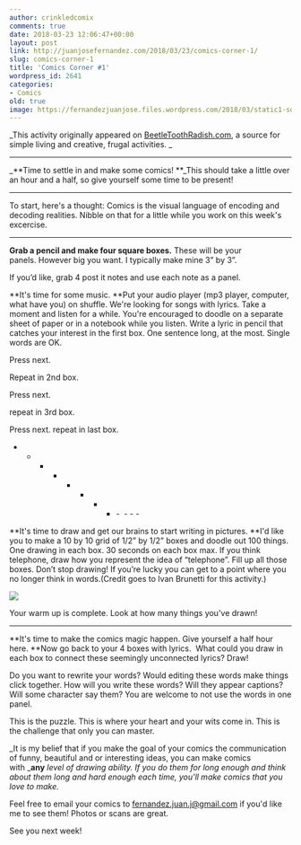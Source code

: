 ```yaml
---
author: crinkledcomix
comments: true
date: 2018-03-23 12:06:47+00:00
layout: post
link: http://juanjosefernandez.com/2018/03/23/comics-corner-1/
slug: comics-corner-1
title: 'Comics Corner #1'
wordpress_id: 2641
categories:
- Comics
old: true
image: https://fernandezjuanjose.files.wordpress.com/2018/03/static1-squarespace.gif
---
```







_This activity originally appeared on [BeetleToothRadish.com](https://beetletoothradish.com/comicscorner), a source for simple living and creative, frugal activities. _



* * *



_**Time to settle in and make some comics! **_This should take a little over an hour and a half, so give yourself some time to be present!

- - - - - - - - - - - - -

To start, here's a thought: Comics is the visual language of encoding and decoding realities. Nibble on that for a little while you work on this week's excercise.

- - - - - - - - - - - - -

**Grab a pencil and make four square boxes.** These will be your panels. However big you want. I typically make mine 3” by 3”.

If you’d like, grab 4 post it notes and use each note as a panel.

**It's time for some music. **Put your audio player (mp3 player, computer, what have you) on shuffle. We're looking for songs with lyrics. Take a moment and listen for a while. You're encouraged to doodle on a separate sheet of paper or in a notebook while you listen.
Write a lyric in pencil that catches your interest in the first box. One sentence long, at the most. Single words are OK.

Press next.

Repeat in 2nd box.

Press next.

repeat in 3rd box.

Press next.
repeat in last box.

- - - - - - - - -  - - -

**It's time to draw and get our brains to start writing in pictures. **I'd like you to make a 10 by 10 grid of 1/2” by 1/2” boxes and doodle out 100 things.  One drawing in each box. 30 seconds on each box max. If you think telephone, draw how you represent the idea of “telephone”. Fill up all those boxes. Don’t stop drawing! If you’re lucky you can get to a point where you no longer think in words.(Credit goes to Ivan Brunetti for this activity.)





















[![](https://fernandezjuanjose.files.wordpress.com/2018/03/static1-squarespace.gif)](https://fernandezjuanjose.files.wordpress.com/2018/03/static1-squarespace.gif)





















Your warm up is complete. Look at how many things you've drawn!

- - - - - - - - - - - - - -

**It's time to make the comics magic happen. Give yourself a half hour here. **Now go back to your 4 boxes with lyrics.  What could you draw in each box to connect these seemingly unconnected lyrics? Draw!

Do you want to rewrite your words? Would editing these words make things click together. How will you write these words? Will they appear captions? Will some character say them? You are welcome to not use the words in one panel.

This is the puzzle. This is where your heart and your wits come in. This is the challenge that only you can master.

_It is my belief that if you make the goal of your comics the communication of funny, beautiful and or interesting ideas, you can make comics with _**any** _level of drawing ability. If you do them for long enough and think about them long and hard enough each time, you'll make comics that you love to make._

Feel free to email your comics to [fernandez.juan.j@gmail.com](mailto:fernandez.juan.j@gmail.com) if you'd like me to see them! Photos or scans are great.

See you next week!






